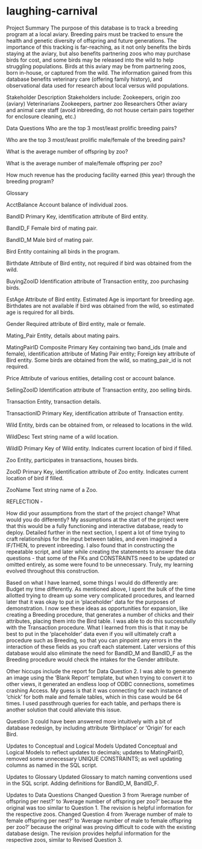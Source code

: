 # laughing-carnival

Project Summary
The purpose of this database is to track a breeding program at a local aviary. Breeding pairs must be tracked to ensure the health and genetic diversity of offspring and future generations. The importance of this tracking is far-reaching, as it not only benefits the birds staying at the aviary, but also benefits partnering zoos who may purchase birds for cost, and some birds may be released into the wild to help struggling populations. Birds at this aviary may be from partnering zoos, born in-house, or captured from the wild. The information gained from this database benefits veterinary care (offering family history), and observational data used for research about local versus wild populations.

Stakeholder Description
Stakeholders include:
Zookeepers, origin zoo (aviary)
Veterinarians
Zookeepers, partner zoo
Researchers
Other aviary and animal care staff (avoid inbreeding, do not house certain pairs together for enclosure cleaning, etc.)

Data Questions
Who are the top 3 most/least prolific breeding pairs?
 
Who are the top 3 most/least prolific male/female of the breeding pairs?
 
What is the average number of offspring by zoo?
 
What is the average number of male/female offspring per zoo?
 
How much revenue has the producing facility earned (this year) through the breeding program?


Glossary

AcctBalance Account balance of individual zoos.

BandID Primary Key, identification attribute of Bird entity.

BandID_F Female bird of mating pair.

BandID_M Male bird of mating pair.

Bird Entity containing all birds in the program.

Birthdate Attribute of Bird entity, not required if bird was obtained from the wild.

BuyingZooID Identification attribute of Transaction entity, zoo purchasing birds.

EstAge Attribute of Bird entity. Estimated Age is important for breeding age. Birthdates are not available if bird was obtained from the wild, so estimated age is required for all birds.

Gender Required attribute of Bird entity, male or female.

Mating_Pair Entity, details about mating pairs.

MatingPairID Composite Primary Key containing two band_ids (male and female), identification attribute of Mating Pair entity; Foreign key attribute of Bird entity. Some birds are obtained from the wild, so mating_pair_id is not required.

Price Attribute of various entities, detailing cost or account balance.

SellingZooID Identification attribute of Transaction entity, zoo selling birds.

Transaction Entity, transaction details.

TransactionID Primary Key, identification attribute of Transaction entity.

Wild Entity, birds can be obtained from, or released to locations in the wild.

WildDesc Text string name of a wild location.

WildID Primary Key of Wild entity. Indicates current location of bird if filled.

Zoo Entity, participates in transactions, houses birds.

ZooID Primary Key, identification attribute of Zoo entity. Indicates current location of bird if filled.

ZooName Text string name of a Zoo.

REFLECTION - 

How did your assumptions from the start of the project change? 
What would you do differently?
My assumptions at the start of the project were that this would be a fully functioning and interactive database, ready to deploy. Detailed further in the next section, I spent a lot of time trying to craft relationships for the input between tables, and even imagined a IF/THEN, to prevent inbreeding. I also found that in constructing the repeatable script, and later while creating the statements to answer the data questions - that some of the FKs and CONSTRAINTS need to be updated or omitted entirely, as some were found to be unnecessary. Truly, my learning evolved throughout this construction.

Based on what I have learned, some things I would do differently are:
Budget my time differently. As mentioned above, I spent the bulk of the time allotted trying to dream up some very complicated procedures, and learned later that it was okay to put in ‘placeholder’ data for the purposes of demonstration. I now see these ideas as opportunities for expansion, like creating a Breeding procedure, that generates a number of chicks and their attributes, placing them into the Bird table. I was able to do this successfully with the Transaction procedure. What I learned from this is that it may be best to put in the ‘placeholder’ data even if you will ultimately craft a procedure such as Breeding, so that you can pinpoint any errors in the interaction of these fields as you craft each statement. Later versions of this database would also eliminate the need for BandID_M and BandID_F as the Breeding procedure would check the intakes for the Gender attribute.

Other hiccups include the report for Data Question 2. I was able to generate an image using the ‘Blank Report’ template, but when trying to convert it to other views, it generated an endless loop of ODBC connections, sometimes crashing Access. My guess is that it was connecting for each instance of ‘chick’ for both male and female tables, which in this case would be 64 times. I used passthrough queries for each table, and perhaps there is another solution that could alleviate this issue.

Question 3 could have been answered more intuitively with a bit of database redesign, by including attribute ‘Birthplace’ or ‘Origin’ for each Bird.

Updates to Conceptual and Logical Models
Updated Conceptual and Logical Models to reflect updates to decimals; updates to MatingPairID, removed some unnecessary UNIQUE CONSTRAINTS; as well updating columns as named in the SQL script.

Updates to Glossary
Updated Glossary to match naming conventions used in the SQL script. Adding definitions for BandID_M, BandID_F.

Updates to Data Questions
Changed Question 3 from ‘Average number of offspring per nest?’ to ‘Average number of offspring per zoo?’ because the original was too similar to Question 1. The revision is helpful information for the respective zoos.
Changed Question 4 from ‘Average number of male to female offspring per nest?’ to ‘Average number of male to female offspring per zoo?’ because the original was proving difficult to code with the existing database design. The revision provides helpful information for the respective zoos, similar to Revised Question 3.
